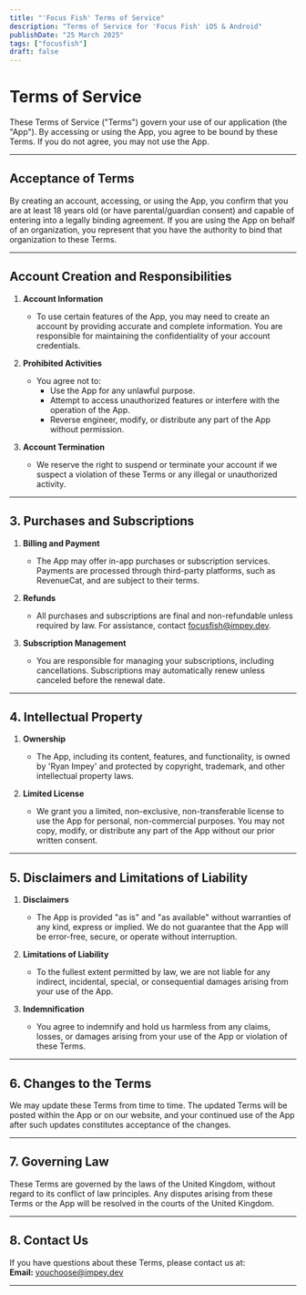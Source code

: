 ```yaml
---
title: "'Focus Fish' Terms of Service"
description: "Terms of Service for 'Focus Fish' iOS & Android"
publishDate: "25 March 2025"
tags: ["focusfish"]
draft: false
---
```


# Terms of Service

These Terms of Service ("Terms") govern your use of our application (the "App"). By accessing or using the App, you agree to be bound by these Terms. If you do not agree, you may not use the App.

---

## Acceptance of Terms

By creating an account, accessing, or using the App, you confirm that you are at least 18 years old (or have parental/guardian consent) and capable of entering into a legally binding agreement. If you are using the App on behalf of an organization, you represent that you have the authority to bind that organization to these Terms.

---

## Account Creation and Responsibilities

1. **Account Information**

    - To use certain features of the App, you may need to create an account by providing accurate and complete information. You are responsible for maintaining the confidentiality of your account credentials.

2. **Prohibited Activities**

    - You agree not to:
        - Use the App for any unlawful purpose.
        - Attempt to access unauthorized features or interfere with the operation of the App.
        - Reverse engineer, modify, or distribute any part of the App without permission.

3. **Account Termination**
    - We reserve the right to suspend or terminate your account if we suspect a violation of these Terms or any illegal or unauthorized activity.

---

## 3. Purchases and Subscriptions

1. **Billing and Payment**

    - The App may offer in-app purchases or subscription services. Payments are processed through third-party platforms, such as RevenueCat, and are subject to their terms.

2. **Refunds**

    - All purchases and subscriptions are final and non-refundable unless required by law. For assistance, contact focusfish@impey.dev.

3. **Subscription Management**
    - You are responsible for managing your subscriptions, including cancellations. Subscriptions may automatically renew unless canceled before the renewal date.

---

## 4. Intellectual Property

1. **Ownership**

    - The App, including its content, features, and functionality, is owned by 'Ryan Impey' and protected by copyright, trademark, and other intellectual property laws.

2. **Limited License**
    - We grant you a limited, non-exclusive, non-transferable license to use the App for personal, non-commercial purposes. You may not copy, modify, or distribute any part of the App without our prior written consent.

---

## 5. Disclaimers and Limitations of Liability

1. **Disclaimers**

    - The App is provided "as is" and "as available" without warranties of any kind, express or implied. We do not guarantee that the App will be error-free, secure, or operate without interruption.

2. **Limitations of Liability**

    - To the fullest extent permitted by law, we are not liable for any indirect, incidental, special, or consequential damages arising from your use of the App.

3. **Indemnification**
    - You agree to indemnify and hold us harmless from any claims, losses, or damages arising from your use of the App or violation of these Terms.

---

## 6. Changes to the Terms

We may update these Terms from time to time. The updated Terms will be posted within the App or on our website, and your continued use of the App after such updates constitutes acceptance of the changes.

---

## 7. Governing Law

These Terms are governed by the laws of the United Kingdom, without regard to its conflict of law principles. Any disputes arising from these Terms or the App will be resolved in the courts of the United Kingdom.

---

## 8. Contact Us

If you have questions about these Terms, please contact us at:  
**Email:** youchoose@impey.dev

---
